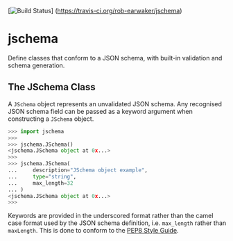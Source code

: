 [![Build Status](https://travis-ci.org/rob-earwaker/jschema.svg?branch=master)]
(https://travis-ci.org/rob-earwaker/jschema)

# jschema
Define classes that conform to a JSON schema, with built-in validation and
schema generation.

## The JSchema Class
A `JSchema` object represents an unvalidated JSON schema. Any recognised JSON
schema field can be passed as a keyword argument when constructing a `JSchema`
object.

```python
>>> import jschema
>>>
>>> jschema.JSchema()
<jschema.JSchema object at 0x...>
>>>
>>> jschema.JSchema(
...     description="JSchema object example",
...     type="string",
...     max_length=32
... )
<jschema.JSchema object at 0x...>
>>>
```

Keywords are provided in the underscored format rather than the camel case
format used by the JSON schema definition, i.e. `max_length` rather than
`maxLength`. This is done to conform to the [PEP8 Style Guide](
https://www.python.org/dev/peps/pep-0008/).

